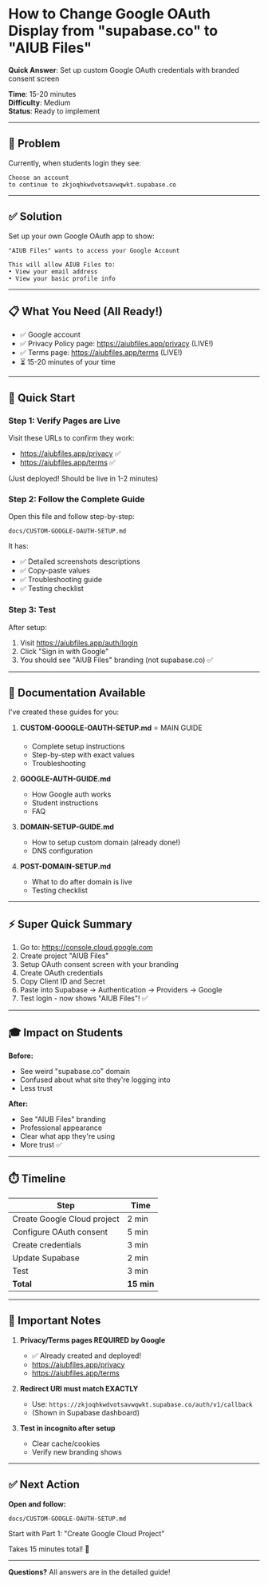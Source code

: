 # How to Change Google OAuth Display from "supabase.co" to "AIUB Files"

**Quick Answer**: Set up custom Google OAuth credentials with branded consent screen

**Time**: 15-20 minutes  
**Difficulty**: Medium  
**Status**: Ready to implement

---

## 🎯 Problem

Currently, when students login they see:
```
Choose an account
to continue to zkjoqhkwdvotsavwqwkt.supabase.co
```

---

## ✅ Solution

Set up your own Google OAuth app to show:
```
"AIUB Files" wants to access your Google Account

This will allow AIUB Files to:
• View your email address
• View your basic profile info
```

---

## 📋 What You Need (All Ready!)

- ✅ Google account
- ✅ Privacy Policy page: https://aiubfiles.app/privacy (LIVE!)
- ✅ Terms page: https://aiubfiles.app/terms (LIVE!)
- ⏳ 15-20 minutes of your time

---

## 🚀 Quick Start

### Step 1: Verify Pages are Live

Visit these URLs to confirm they work:
- https://aiubfiles.app/privacy ✅
- https://aiubfiles.app/terms ✅

(Just deployed! Should be live in 1-2 minutes)

### Step 2: Follow the Complete Guide

Open this file and follow step-by-step:
```
docs/CUSTOM-GOOGLE-OAUTH-SETUP.md
```

It has:
- ✅ Detailed screenshots descriptions
- ✅ Copy-paste values
- ✅ Troubleshooting guide
- ✅ Testing checklist

### Step 3: Test

After setup:
1. Visit https://aiubfiles.app/auth/login
2. Click "Sign in with Google"
3. You should see "AIUB Files" branding (not supabase.co) ✅

---

## 📖 Documentation Available

I've created these guides for you:

1. **CUSTOM-GOOGLE-OAUTH-SETUP.md** ⭐ MAIN GUIDE
   - Complete setup instructions
   - Step-by-step with exact values
   - Troubleshooting

2. **GOOGLE-AUTH-GUIDE.md**
   - How Google auth works
   - Student instructions
   - FAQ

3. **DOMAIN-SETUP-GUIDE.md**
   - How to setup custom domain (already done!)
   - DNS configuration

4. **POST-DOMAIN-SETUP.md**
   - What to do after domain is live
   - Testing checklist

---

## ⚡ Super Quick Summary

1. Go to: https://console.cloud.google.com
2. Create project "AIUB Files"
3. Setup OAuth consent screen with your branding
4. Create OAuth credentials
5. Copy Client ID and Secret
6. Paste into Supabase → Authentication → Providers → Google
7. Test login - now shows "AIUB Files"! ✅

---

## 🎓 Impact on Students

**Before:**
- See weird "supabase.co" domain
- Confused about what site they're logging into
- Less trust

**After:**
- See "AIUB Files" branding
- Professional appearance
- Clear what app they're using
- More trust ✅

---

## ⏱️ Timeline

| Step | Time |
|------|------|
| Create Google Cloud project | 2 min |
| Configure OAuth consent | 5 min |
| Create credentials | 3 min |
| Update Supabase | 2 min |
| Test | 3 min |
| **Total** | **15 min** |

---

## 🚨 Important Notes

1. **Privacy/Terms pages REQUIRED by Google**
   - ✅ Already created and deployed!
   - https://aiubfiles.app/privacy
   - https://aiubfiles.app/terms

2. **Redirect URI must match EXACTLY**
   - Use: `https://zkjoqhkwdvotsavwqwkt.supabase.co/auth/v1/callback`
   - (Shown in Supabase dashboard)

3. **Test in incognito after setup**
   - Clear cache/cookies
   - Verify new branding shows

---

## ✅ Next Action

**Open and follow:**
```
docs/CUSTOM-GOOGLE-OAUTH-SETUP.md
```

Start with Part 1: "Create Google Cloud Project"

Takes 15 minutes total! 🚀

---

**Questions?** All answers are in the detailed guide!
